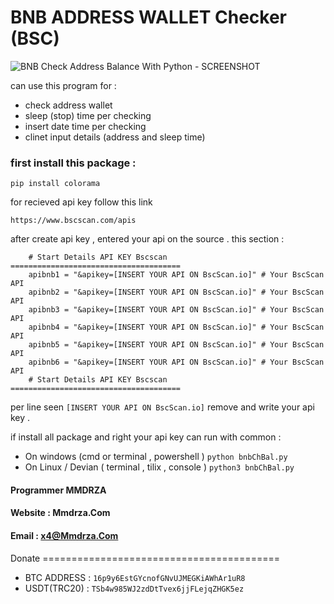 # BNB ADDRESS WALLET Checker (BSC)


![BNB Check Address Balance With Python - SCREENSHOT](https://raw.githubusercontent.com/Pymmdrza/BNB-Checker-Balance/main/bnbChBal.jpg)


can use this program for :
- check address wallet
- sleep (stop) time per checking
- insert date time per checking
- clinet input details (address and sleep time)

### first install this package :
```
pip install colorama

```
for recieved api key follow this link 

`https://www.bscscan.com/apis`

after create api key , entered your api on the source . this section :
```
    # Start Details API KEY Bscscan ======================================        
    apibnb1 = "&apikey=[INSERT YOUR API ON BscScan.io]" # Your BscScan API
    apibnb2 = "&apikey=[INSERT YOUR API ON BscScan.io]" # Your BscScan API
    apibnb3 = "&apikey=[INSERT YOUR API ON BscScan.io]" # Your BscScan API
    apibnb4 = "&apikey=[INSERT YOUR API ON BscScan.io]" # Your BscScan API
    apibnb5 = "&apikey=[INSERT YOUR API ON BscScan.io]" # Your BscScan API
    apibnb6 = "&apikey=[INSERT YOUR API ON BscScan.io]" # Your BscScan API
    # Start Details API KEY Bscscan ======================================   
```

per line seen `[INSERT YOUR API ON BscScan.io]` remove and write your api key .

if install all package and right your api key can run with common :
- On windows (cmd or terminal , powershell )
` python bnbChBal.py `
- On Linux / Devian ( terminal , tilix , console )
` python3 bnbChBal.py `

#### Programmer MMDRZA 
#### Website : Mmdrza.Com 
#### Email : x4@Mmdrza.Com

Donate ========================================= 
- BTC ADDRESS : `16p9y6EstGYcnofGNvUJMEGKiAWhAr1uR8`
- USDT(TRC20) : `TSb4w985WJ2zdDtTvex6jjFLejqZHGK5ez`
 
